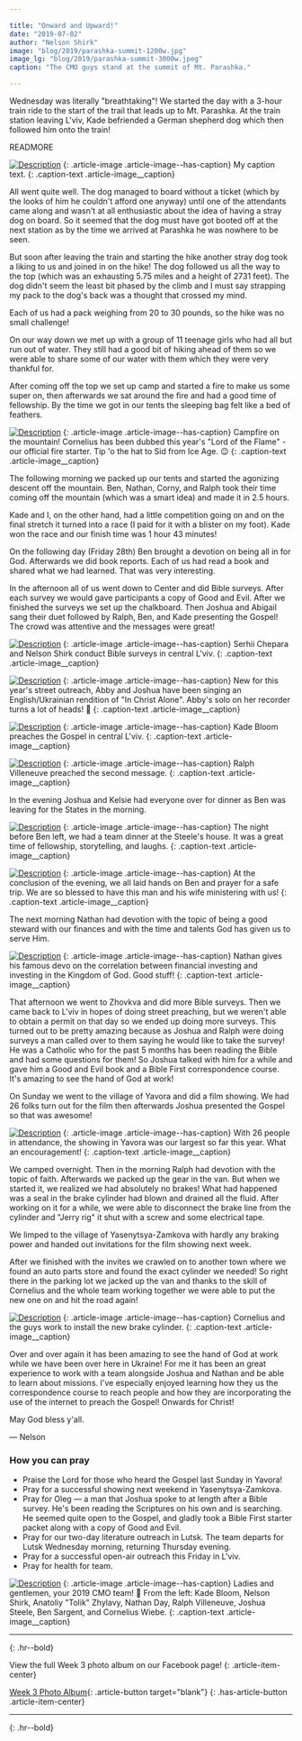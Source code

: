 ```yaml
---

title: "Onward and Upward!"
date: "2019-07-02"
author: "Nelson Shirk"
image: "blog/2019/parashka-summit-1200w.jpg"
image_lg: "blog/2019/parashka-summit-3000w.jpeg"
caption: "The CMO guys stand at the summit of Mt. Parashka."

---
```


Wednesday was literally "breathtaking"! We started the day with a 3-hour train ride to the start of the trail that leads up to Mt. Parashka. At the train station leaving L'viv, Kade befriended a German shepherd dog which then followed him onto the train!

READMORE

[![Description](/assets/images/blog/2019/parashka-hiker-700w.jpg)](/assets/images/blog/2019/parashka-hiker-3000w.jpg)
{: .article-image .article-image--has-caption}
My caption text.
{: .caption-text .article-image__caption}

All went quite well. The dog managed to board without a ticket (which by the looks of him he couldn't afford one anyway) until one of the attendants came along and wasn't at all enthusiastic about the idea of having a stray dog on board. So it seemed that the dog must have got booted off at the next station as by the time we arrived at Parashka he was nowhere to be seen. 

But soon after leaving the train and starting the hike another stray dog took a liking to us and joined in on the hike! The dog followed us all the way to the top (which was an exhausting 5.75 miles and a height of 2731 feet). The dog didn't seem the least bit phased by the climb and I must say strapping my pack to the dog's back was a thought that crossed my mind.

Each of us had a pack weighing from 20 to 30 pounds, so the hike was no small challenge!

On our way down we met up with a group of 11 teenage girls who had all but run out of water. They still had a good bit of hiking ahead of them so we were able to share some of our water with them which they were very thankful for.

After coming off the top we set up camp and started a fire to make us some super on, then afterwards we sat around the fire and had a good time of fellowship. By the time we got in our tents the sleeping bag felt like a bed of feathers.

[![Description](/assets/images/blog/2019/camp-fire-parashka-700w.jpg)](/assets/images/blog/2019/camp-fire-parashka-3000w.jpg)
{: .article-image .article-image--has-caption}
Campfire on the mountain! Cornelius has been dubbed this year's "Lord of the Flame" - our official fire starter. Tip 'o the hat to Sid from Ice Age. 😉
{: .caption-text .article-image__caption}

The following morning we packed up our tents and started the agonizing descent off the mountain. Ben, Nathan, Corny, and Ralph took their time coming off the mountain (which was a smart idea) and made it in 2.5 hours.

Kade and I, on the other hand, had a little competition going on and on the final stretch it turned into a race (I paid for it with a blister on my foot). Kade won the race and our finish time was 1 hour 43 minutes!

On the following day (Friday 28th) Ben brought a devotion on being all in for God. Afterwards we did book reports. Each of us had read a book and shared what we had learned. That was very interesting.

In the afternoon all of us went down to Center and did Bible surveys. After each survey we would gave participants a copy of Good and Evil. After we finished the surveys we set up the chalkboard. Then Joshua and Abigail sang their duet followed by Ralph, Ben, and Kade presenting the Gospel! The crowd was attentive and the messages were great!

[![Description](/assets/images/blog/2019/nelson-serhii-survey-700w.jpg)](/assets/images/blog/2019/nelson-serhii-survey-3000w.jpg)
{: .article-image .article-image--has-caption}
Serhii Chepara and Nelson Shirk conduct Bible surveys in central L'viv.
{: .caption-text .article-image__caption}

[![Description](/assets/images/blog/2019/josh-abby-duet-700h.jpg)](/assets/images/blog/2019/josh-abby-duet-3000h.jpg)
{: .article-image .article-image--has-caption}
New for this year's street outreach, Abby and Joshua have been singing an English/Ukrainian rendition of "In Christ Alone". Abby's solo on her recorder turns a lot of heads! 🙂
{: .caption-text .article-image__caption}

[![Description](/assets/images/blog/2019/kade-preach-700w.jpg)](/assets/images/blog/2019/kade-preach-3000w.jpg)
{: .article-image .article-image--has-caption}
Kade Bloom preaches the Gospel in central L'viv.
{: .caption-text .article-image__caption}

[![Description](/assets/images/blog/2019/ralph-preach-700h.jpg)](/assets/images/blog/2019/ralph-preach-3000h.jpg)
{: .article-image .article-image--has-caption}
Ralph Villeneuve preached the second message.
{: .caption-text .article-image__caption}

In the evening Joshua and Kelsie had everyone over for dinner as Ben was leaving for the States in the morning.

[![Description](/assets/images/blog/2019/team-dinner-700w.jpeg)](/assets/images/blog/2019/team-dinner-3000w.jpeg)
{: .article-image .article-image--has-caption}
The night before Ben left, we had a team dinner at the Steele's house. It was a great time of fellowship, storytelling, and laughs.
{: .caption-text .article-image__caption}

[![Description](/assets/images/blog/2019/praying-for-ben-700w.jpg)](/assets/images/blog/2019/praying-for-ben-3000w.jpg)
{: .article-image .article-image--has-caption}
At the conclusion of the evening, we all laid hands on Ben and prayer for a safe trip. We are so blessed to have this man and his wife ministering with us!
{: .caption-text .article-image__caption}

The next morning Nathan had devotion with the topic of being a good steward with our finances and with the time and talents God has given us to serve Him.  

[![Description](/assets/images/blog/2019/nathan-finance-devo-700w.jpeg)](/assets/images/blog/2019/nathan-finance-devo-3000w.jpeg)
{: .article-image .article-image--has-caption}
Nathan gives his famous devo on the correlation between financial investing and investing in the Kingdom of God. Good stuff!
{: .caption-text .article-image__caption}

That afternoon we went to Zhovkva and did more Bible surveys. Then we came back to L'viv in hopes of doing street preaching, but we weren't able to obtain a permit on that day so we ended up doing more surveys. This turned out to be pretty amazing because as Joshua and Ralph were doing surveys a man called over to them saying he would like to take the survey! He was a Catholic who for the past 5 months has been reading the Bible and had some questions for them! So Joshua talked with him for a while and gave him a Good and Evil book and a Bible First correspondence course. It's amazing to see the hand of God at work!

On Sunday we went to the village of Yavora and did a film showing. We had 26 folks turn out for the film then afterwards Joshua presented the Gospel so that was awesome!

[![Description](/assets/images/blog/2019/film-showing-yavora-700w.jpeg)](/assets/images/blog/2019/film-showing-yavora-3000w.jpeg)
{: .article-image .article-image--has-caption}
With 26 people in attendance, the showing in Yavora was our largest so far this year. What an encouragement!
{: .caption-text .article-image__caption}

We camped overnight. Then in the morning Ralph had devotion with the topic of faith. Afterwards we packed up the gear in the van. But when we started it, we realized we had absolutely no brakes! What had happened was a seal in the brake cylinder had blown and drained all the fluid. After working on it for a while, we were able to disconnect the brake line from the cylinder and "Jerry rig" it shut with a screw and some electrical tape.
 
We limped to the village of Yasenytsya-Zamkova with hardly any braking power and handed out invitations for the film showing next week.

After we finished with the invites we crawled on to another town where we found an auto parts store and found the exact cylinder we needed! So right there in the parking lot we jacked up the van and thanks to the skill of Cornelius and the whole team working together we were able to put the new one on and hit the road again!

[![Description](/assets/images/blog/2019/fix-brake-cylinder-700w.jpeg)](/assets/images/blog/2019/fix-brake-cylinder-3000w.jpeg)
{: .article-image .article-image--has-caption}
Cornelius and the guys work to install the new brake cylinder.
{: .caption-text .article-image__caption}

Over and over again it has been amazing to see the hand of God at work while we have been over here in Ukraine! For me it has been an great experience to work with a team alongside Joshua and Nathan and be able to learn about missions. I've especially enjoyed learning how they us the correspondence course to reach people and how they are incorporating the use of the internet to preach the Gospel! Onwards for Christ! 

May God bless y'all.

— Nelson

### How you can pray

* Praise the Lord for those who heard the Gospel last Sunday in Yavora!
* Pray for a successful showing next weekend in Yasenytsya-Zamkova.
* Pray for Oleg — a man that Joshua spoke to at length after a Bible survey. He's been reading the Scriptures on his own and is searching. He seemed quite open to the Gospel, and gladly took a Bible First starter packet along with a copy of Good and Evil.
* Pray for our two-day literature outreach in Lutsk. The team departs for Lutsk Wednesday morning, returning Thursday evening.
* Pray for a successful open-air outreach this Friday in L'viv.
* Pray for health for team.

[![Description](/assets/images/blog/2019/cmo-2019-team-photo-700w.jpeg)](/assets/images/blog/2019/cmo-2019-team-photo-3000w.jpeg)
{: .article-image .article-image--has-caption}
Ladies and gentlemen, your 2019 CMO team! 🎉 From the left: Kade Bloom, Nelson Shirk, Anatoliy "Tolik" Zhylavy, Nathan Day, Ralph Villeneuve, Joshua Steele, Ben Sargent, and Cornelius Wiebe.
{: .caption-text .article-image__caption}

---
{: .hr--bold}

View the full Week 3 photo album on our Facebook page!
{: .article-item-center}

[Week 3 Photo Album](https://www.facebook.com/media/set/?set=a.10156570970417123&type=3){: .article-button target="blank"}
{: .has-article-button .article-item-center}

---
{: .hr--bold}

